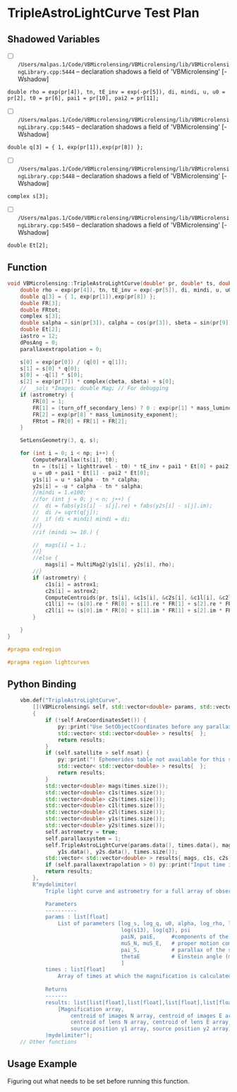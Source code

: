 # TripleAstroLightCurve Test Plan

## Shadowed Variables

- [ ] `/Users/malpas.1/Code/VBMicrolensing/VBMicrolensing/lib/VBMicrolensingLibrary.cpp:5444` – declaration shadows a field of 'VBMicrolensing' [-Wshadow]
```
double rho = exp(pr[4]), tn, tE_inv = exp(-pr[5]), di, mindi, u, u0 = pr[2], t0 = pr[6], pai1 = pr[10], pai2 = pr[11];
```
- [ ] `/Users/malpas.1/Code/VBMicrolensing/VBMicrolensing/lib/VBMicrolensingLibrary.cpp:5445` – declaration shadows a field of 'VBMicrolensing' [-Wshadow] 
```
double q[3] = { 1, exp(pr[1]),exp(pr[8]) };
```
- [ ] `/Users/malpas.1/Code/VBMicrolensing/VBMicrolensing/lib/VBMicrolensingLibrary.cpp:5448` – declaration shadows a field of 'VBMicrolensing' [-Wshadow] 
```
complex s[3];
```
- [ ] `/Users/malpas.1/Code/VBMicrolensing/VBMicrolensing/lib/VBMicrolensingLibrary.cpp:5450` – declaration shadows a field of 'VBMicrolensing' [-Wshadow] 
```
double Et[2];
```

## Function

```cpp
void VBMicrolensing::TripleAstroLightCurve(double* pr, double* ts, double* mags, double* c1s, double* c2s, double* c1l, double* c2l, double* y1s, double* y2s, int np) {
	double rho = exp(pr[4]), tn, tE_inv = exp(-pr[5]), di, mindi, u, u0 = pr[2], t0 = pr[6], pai1 = pr[10], pai2 = pr[11];
	double q[3] = { 1, exp(pr[1]),exp(pr[8]) };
	double FR[3]; 
	double FRtot;
	complex s[3];
	double salpha = sin(pr[3]), calpha = cos(pr[3]), sbeta = sin(pr[9]), cbeta = cos(pr[9]);
	double Et[2];
	iastro = 12;
	dPosAng = 0;
	parallaxextrapolation = 0;

	s[0] = exp(pr[0]) / (q[0] + q[1]);
	s[1] = s[0] * q[0];
	s[0] = -q[1] * s[0];
	s[2] = exp(pr[7]) * complex(cbeta, sbeta) + s[0];
	//	_sols *Images; double Mag; // For debugging
	if (astrometry) {
		FR[0] = 1;
		FR[1] = (turn_off_secondary_lens) ? 0 : exp(pr[1] * mass_luminosity_exponent);
		FR[2] = exp(pr[8] * mass_luminosity_exponent);
		FRtot = FR[0] + FR[1] + FR[2];
	}

	SetLensGeometry(3, q, s);

	for (int i = 0; i < np; i++) {
		ComputeParallax(ts[i], t0);
		tn = (ts[i] + lighttravel - t0) * tE_inv + pai1 * Et[0] + pai2 * Et[1];
		u = u0 + pai1 * Et[1] - pai2 * Et[0];
		y1s[i] = u * salpha - tn * calpha;
		y2s[i] = -u * calpha - tn * salpha;
		//mindi = 1.e100;
		//for (int j = 0; j < n; j++) {
		//	di = fabs(y1s[i] - s[j].re) + fabs(y2s[i] - s[j].im);
		//	di /= sqrt(q[j]);
		//	if (di < mindi) mindi = di;
		//}
		//if (mindi >= 10.) {

		//	mags[i] = 1.;
		//}
		//else {
			mags[i] = MultiMag2(y1s[i], y2s[i], rho);
		//}
		if (astrometry) {
			c1s[i] = astrox1;
			c2s[i] = astrox2;
			ComputeCentroids(pr, ts[i], &c1s[i], &c2s[i], &c1l[i], &c2l[i]);
			c1l[i] += (s[0].re * FR[0] + s[1].re * FR[1] + s[2].re * FR[2])*cos(PosAng)/FRtot; // Flux center of the three lenses from origin
			c2l[i] += (s[0].im * FR[0] + s[1].im * FR[1] + s[2].im * FR[2]) * sin(PosAng) / FRtot;
		}

	}
}

#pragma endregion

#pragma region lightcurves
```

## Python Binding

```cpp
    vbm.def("TripleAstroLightCurve",
        [](VBMicrolensing& self, std::vector<double> params, std::vector<double> times)
        {
            if (!self.AreCoordinatesSet()) {
                py::print("Use SetObjectCoordinates before any parallax calculation!");
                std::vector< std::vector<double> > results{  };
                return results;
            }
            if (self.satellite > self.nsat) {
                py::print("! Ephemerides table not available for this satellite!");
                std::vector< std::vector<double> > results{  };
                return results;
            }
            std::vector<double> mags(times.size());
            std::vector<double> c1s(times.size());
            std::vector<double> c2s(times.size());
            std::vector<double> c1l(times.size());
            std::vector<double> c2l(times.size());
            std::vector<double> y1s(times.size());
            std::vector<double> y2s(times.size());
            self.astrometry = true;
            self.parallaxsystem = 1;
            self.TripleAstroLightCurve(params.data(), times.data(), mags.data(), c1s.data(), c2s.data(), c1l.data(), c2l.data(),
                y1s.data(), y2s.data(), times.size());
            std::vector< std::vector<double> > results{ mags, c1s, c2s, c1l, c2l,y1s,y2s };
            if (self.parallaxextrapolation > 0) py::print("Input time is outside range of lookup tables: extrapolation is used.");
            return results;
        },
        R"mydelimiter(
            Triple light curve and astrometry for a full array of observations.

            Parameters
            ----------
            params : list[float]
                List of parameters [log_s, log_q, u0, alpha, log_rho, log_tE, t0, 
                                    log(s13), log(q3), psi
                                    paiN, paiE,     #components of the parallax vector
                                    muS_N, muS_E,   # proper motion components of the source (mas/yr)
                                    pai_S,          # parallax of the source (mas)
                                    thetaE          # Einstein angle (mas) 
                                    ] 
            times : list[float] 
                Array of times at which the magnification is calculated.
 
            Returns
            -------
            results: list[list[float],list[float],list[float],list[float],list[float],list[float],list[float]] 
                [Magnification array,
                    centroid of images N array, centroid of images E array, 
                    centroid of lens N array, centroid of lens E array,
                    source position y1 array, source position y2 array]
            )mydelimiter");
    // Other functions
```

## Usage Example

Figuring out what needs to be set before running this function.

```python
